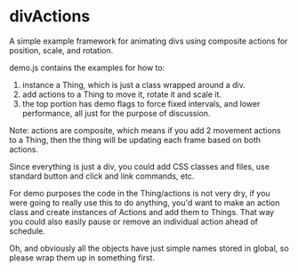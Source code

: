 # divActions
A simple example framework for animating divs using composite actions for position, scale, and rotation.

demo.js contains the examples for how to:

1. instance a Thing, which is just a class wrapped around a div.
2. add actions to a Thing to move it, rotate it and scale it.
3. the top portion has demo flags to force fixed intervals, and lower performance, all just for the purpose of discussion.

Note: actions are composite, which means if you add 2 movement actions to a Thing, then the thing will be updating each frame based on both actions.

Since everything is just a div, you could add CSS classes and files, use standard button and click and link commands, etc.

For demo purposes the code in the Thing/actions is not very dry, if you were going to really use this to do anything, you'd want to make an action class and create instances of Actions and add them to Things. That way you could also easily pause or remove an individual action ahead of schedule.

Oh, and obviously all the objects have just simple names stored in global, so please wrap them up in something first.





